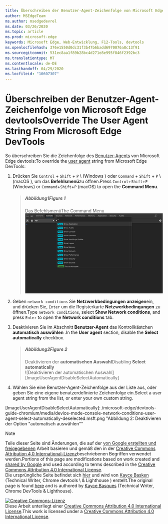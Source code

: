 ```yaml
---
title: Überschreiben der Benutzer-Agent-Zeichenfolge von Microsoft Edge devtools
author: MSEdgeTeam
ms.author: msedgedevrel
ms.date: 03/26/2020
ms.topic: article
ms.prod: microsoft-edge
keywords: Microsoft Edge, Web-Entwicklung, F12-Tools, devtools
ms.openlocfilehash: 376e1550d0dc31f3b47b6badd6970076a8c13f91
ms.sourcegitcommit: 531ec8aa1f89b28bc4d271e8e995f846f2392bc3
ms.translationtype: MT
ms.contentlocale: de-DE
ms.lasthandoff: 04/29/2020
ms.locfileid: "10607307"
---
```

<!-- Copyright Kayce Basques 

   Licensed under the Apache License, Version 2.0 (the "License");
   you may not use this file except in compliance with the License.
   You may obtain a copy of the License at

       https://www.apache.org/licenses/LICENSE-2.0

   Unless required by applicable law or agreed to in writing, software
   distributed under the License is distributed on an "AS IS" BASIS,
   WITHOUT WARRANTIES OR CONDITIONS OF ANY KIND, either express or implied.
   See the License for the specific language governing permissions and
   limitations under the License.  -->





# <span data-ttu-id="e2e5a-103">Überschreiben der Benutzer-Agent-Zeichenfolge von Microsoft Edge devtools</span><span class="sxs-lookup"><span data-stu-id="e2e5a-103">Override The User Agent String From Microsoft Edge DevTools</span></span>   



<span data-ttu-id="e2e5a-104">So überschreiben Sie die Zeichenfolge des [Benutzer-Agents][MDNUserAgent] von Microsoft Edge devtools:</span><span class="sxs-lookup"><span data-stu-id="e2e5a-104">To override the [user agent][MDNUserAgent] string from Microsoft Edge DevTools:</span></span>  

1.  <span data-ttu-id="e2e5a-105">Drücken Sie `Control` + `Shift` + `P` \ (Windows \) oder `Command` + `Shift` + `P` \ (macOS \), um das **Befehlsmenü**zu öffnen.</span><span class="sxs-lookup"><span data-stu-id="e2e5a-105">Press `Control`+`Shift`+`P` \(Windows\) or `Command`+`Shift`+`P` \(macOS\) to open the **Command Menu**.</span></span>  
    
    > ##### <span data-ttu-id="e2e5a-106">Abbildung1</span><span class="sxs-lookup"><span data-stu-id="e2e5a-106">Figure 1</span></span>  
    > <span data-ttu-id="e2e5a-107">Das Befehlsmenü</span><span class="sxs-lookup"><span data-stu-id="e2e5a-107">The Command Menu</span></span>  
    > ![Das Befehlsmenü][ImageCommandMenu]  
    
1.  <span data-ttu-id="e2e5a-109">Geben `network conditions` Sie **Netzwerkbedingungen anzeigen**ein, und drücken Sie, `Enter` um die Registerkarte **Netzwerkbedingungen** zu öffnen.</span><span class="sxs-lookup"><span data-stu-id="e2e5a-109">Type `network conditions`, select **Show Network conditions**, and press `Enter` to open the **Network conditions** tab.</span></span>  
1.  <span data-ttu-id="e2e5a-110">Deaktivieren Sie im Abschnitt **Benutzer-Agent** das Kontrollkästchen **automatisch auswählen** .</span><span class="sxs-lookup"><span data-stu-id="e2e5a-110">In the **User agent** section, disable the **Select automatically** checkbox.</span></span>  
    
    > ##### <span data-ttu-id="e2e5a-111">Abbildung2</span><span class="sxs-lookup"><span data-stu-id="e2e5a-111">Figure 2</span></span>  
    > <span data-ttu-id="e2e5a-112">Deaktivieren der **automatischen Auswahl**</span><span class="sxs-lookup"><span data-stu-id="e2e5a-112">Disabling **Select automatically**</span></span>  
    > ![Deaktivieren der automatischen Auswahl][ImageUserAgentDisableSelectAutomatically]  
    
1.  <span data-ttu-id="e2e5a-114">Wählen Sie eine Benutzer-Agent-Zeichenfolge aus der Liste aus, oder geben Sie eine eigene benutzerdefinierte Zeichenfolge ein.</span><span class="sxs-lookup"><span data-stu-id="e2e5a-114">Select a user agent string from the list, or enter your own custom string.</span></span>  

<!--## Feedback   -->  



<!-- image links -->  

[ImageCommandMenu]: /microsoft-edge/devtools-guide-chromium/media/device-mode-console-command-menu.msft.png "Abbildung 1: das Befehlsmenü"  
[ImageUserAgentDisableSelectAutomatically]: /microsoft-edge/devtools-guide-chromium/media/device-mode-console-network-conditions-user-agent-select-automatically-deselected.msft.png "Abbildung 2: Deaktivieren der Option "automatisch auswählen""  

<!-- links -->  

[MDNUserAgent]: https://developer.mozilla.org/docs/Glossary/User_agent "Benutzer-Agent | MDN"  

> [!NOTE]
> <span data-ttu-id="e2e5a-118">Teile dieser Seite sind Änderungen, die auf der [von Google erstellten und freigegebenen][GoogleSitePolicies] Arbeit basieren und gemäß den in der [Creative Commons Attribution 4,0 International-Lizenz][CCA4IL]beschriebenen Begriffen verwendet werden.</span><span class="sxs-lookup"><span data-stu-id="e2e5a-118">Portions of this page are modifications based on work created and [shared by Google][GoogleSitePolicies] and used according to terms described in the [Creative Commons Attribution 4.0 International License][CCA4IL].</span></span>  
> <span data-ttu-id="e2e5a-119">Die ursprüngliche Seite befindet sich [hier](https://developers.google.com/web/tools/chrome-devtools/device-mode/override-user-agent) und wird von [Kayce Basken][KayceBasques] (Technical Writer, Chrome devtools \ & Lighthouse \) erstellt.</span><span class="sxs-lookup"><span data-stu-id="e2e5a-119">The original page is found [here](https://developers.google.com/web/tools/chrome-devtools/device-mode/override-user-agent) and is authored by [Kayce Basques][KayceBasques] \(Technical Writer, Chrome DevTools \& Lighthouse\).</span></span>  

[![Creative Commons-Lizenz][CCby4Image]][CCA4IL]  
<span data-ttu-id="e2e5a-121">Diese Arbeit unterliegt einer [Creative Commons Attribution 4.0 International License][CCA4IL].</span><span class="sxs-lookup"><span data-stu-id="e2e5a-121">This work is licensed under a [Creative Commons Attribution 4.0 International License][CCA4IL].</span></span>  

[CCA4IL]: https://creativecommons.org/licenses/by/4.0  
[CCby4Image]: https://i.creativecommons.org/l/by/4.0/88x31.png  
[GoogleSitePolicies]: https://developers.google.com/terms/site-policies  
[KayceBasques]: https://developers.google.com/web/resources/contributors/kaycebasques  

